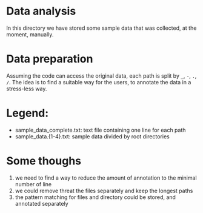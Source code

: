 # Data analysis 
In this directory we have stored some sample data that was collected, at the moment, manually. 

# Data preparation
Assuming the code can access the original data, each path is split by `_`, `-`, `.`, `/`.
The idea is to find a suitable way for the users, to annotate the data in a stress-less way.  

# Legend: 
 - sample_data_complete.txt: text file containing one line for each path 
 - sample_data.{1-4}.txt: sample data divided by root directories   


# Some thoughs
 1. we need to find a way to reduce the amount of annotation to the minimal number of line 
 2. we could remove threat the files separately and keep the longest paths
 3. the pattern matching for files and directory could be stored, and annotated separately   
 
 